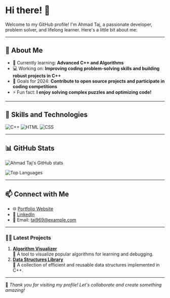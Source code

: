 # Hi there! 👋

Welcome to my GitHub profile! I'm Ahmad Taj, a passionate developer, problem solver, and lifelong learner. Here's a little bit about me:

---

## 🚀 About Me
- 🌱 Currently learning: **Advanced C++ and Algorithms**
- 💻 Working on: **Improving coding problem-solving skills and building robust projects in C++**
- 🎯 Goals for 2024: **Contribute to open source projects and participate in coding competitions**
- ⚡ Fun fact: **I enjoy solving complex puzzles and optimizing code!**

---

## 🌟 Skills and Technologies
![C++](https://img.shields.io/badge/-C++-00599C?logo=c%2B%2B&logoColor=white&style=flat)
![HTML](https://img.shields.io/badge/-HTML5-E34F26?logo=html5&logoColor=white&style=flat)
![CSS](https://img.shields.io/badge/-CSS3-1572B6?logo=css3&logoColor=white&style=flat)

---

## 📊 GitHub Stats
![Ahmad Taj's GitHub stats](https://github-readme-stats.vercel.app/api?username=taj969&show_icons=true&theme=radical)

![Top Languages](https://github-readme-stats.vercel.app/api/top-langs/?username=taj969&layout=compact&theme=radical)

---

## 📫 Connect with Me
- 🌐 [Portfolio Website](#) <!-- Add your portfolio link here -->
- 💼 [LinkedIn](https://www.linkedin.com/in/ahmad-taj) <!-- Add your LinkedIn URL -->
- 📧 Email: taj969@example.com <!-- Replace with your email -->

---

### 🧑‍💻 Latest Projects
1. **[Algorithm Visualizer](https://github.com/taj969/algorithm-visualizer)**  
   🔧 A tool to visualize popular algorithms for learning and debugging.
2. **[Data Structures Library](https://github.com/taj969/data-structures-library)**  
   🌟 A collection of efficient and reusable data structures implemented in C++.

---

💖 _Thank you for visiting my profile! Let's collaborate and create something amazing!_
